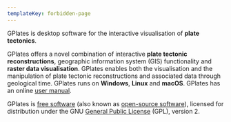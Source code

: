 ```yaml
---
templateKey: forbidden-page
---
```

GPlates is desktop software for the interactive visualisation of __plate tectonics__.

GPlates offers a novel combination of interactive __plate tectonic reconstructions__, geographic information system (GIS) functionality and __raster data visualisation__. GPlates enables both the visualisation and the manipulation of plate tectonic reconstructions and associated data through geological time. GPlates runs on __Windows__, __Linux__ and __macOS__. GPlates has an online [user manual](/docs).

GPlates is [free software](https://www.gnu.org/philosophy/free-sw.html) (also known as [open-source software](https://opensource.org/docs/definition.php)), licensed for distribution under the GNU [General Public License](https://www.gnu.org/licenses/old-licenses/gpl-2.0.html) (GPL), version 2.






